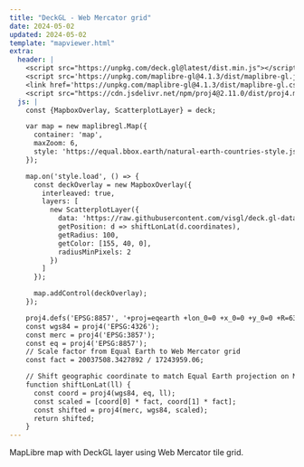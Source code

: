 ```yaml
---
title: "DeckGL - Web Mercator grid"
date: 2024-05-02
updated: 2024-05-02
template: "mapviewer.html"
extra:
  header: |
    <script src="https://unpkg.com/deck.gl@latest/dist.min.js"></script>
    <script src='https://unpkg.com/maplibre-gl@4.1.3/dist/maplibre-gl.js'></script>
    <link href='https://unpkg.com/maplibre-gl@4.1.3/dist/maplibre-gl.css' rel='stylesheet' />
    <script src="https://cdn.jsdelivr.net/npm/proj4@2.11.0/dist/proj4.min.js"></script>
  js: |
    const {MapboxOverlay, ScatterplotLayer} = deck;

    var map = new maplibregl.Map({
      container: 'map',
      maxZoom: 6,
      style: 'https://equal.bbox.earth/natural-earth-countries-style.json'
    });

    map.on('style.load', () => {
      const deckOverlay = new MapboxOverlay({
        interleaved: true,
        layers: [
          new ScatterplotLayer({
            data: 'https://raw.githubusercontent.com/visgl/deck.gl-data/master/website/airports.json',
            getPosition: d => shiftLonLat(d.coordinates),
            getRadius: 100,
            getColor: [155, 40, 0],
            radiusMinPixels: 2
          })
        ]
      });

      map.addControl(deckOverlay);
    });

    proj4.defs('EPSG:8857', '+proj=eqearth +lon_0=0 +x_0=0 +y_0=0 +R=6371008.7714 +units=m +no_defs +type=crs');
    const wgs84 = proj4('EPSG:4326');
    const merc = proj4('EPSG:3857');
    const eq = proj4('EPSG:8857');
    // Scale factor from Equal Earth to Web Mercator grid
    const fact = 20037508.3427892 / 17243959.06;

    // Shift geographic coordinate to match Equal Earth projection on Merctor grid
    function shiftLonLat(ll) {
      const coord = proj4(wgs84, eq, ll);
      const scaled = [coord[0] * fact, coord[1] * fact];
      const shifted = proj4(merc, wgs84, scaled);
      return shifted;
    }
---
```


MapLibre map with DeckGL layer using Web Mercator tile grid.
